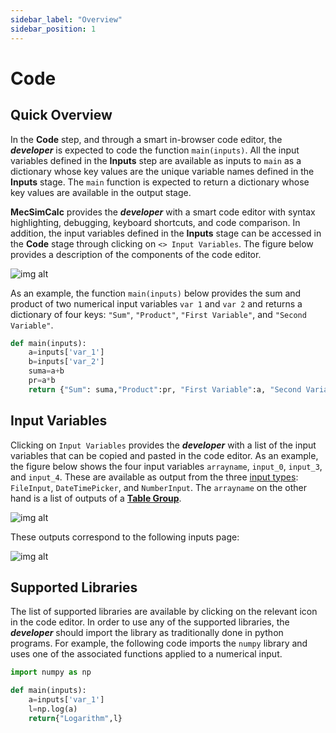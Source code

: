 ```yaml
---
sidebar_label: "Overview"
sidebar_position: 1
---
```


# Code

## Quick Overview

In the **Code** step, and through a smart in-browser code editor, the _**developer**_ is expected to code the function `main(inputs)`. All the input variables defined in the **Inputs** step are available as inputs to `main` as a dictionary whose key values are the unique variable names defined in the **Inputs** stage. The `main` function is expected to return a dictionary whose key values are available in the output stage.

**MecSimCalc** provides the _**developer**_ with a smart code editor with syntax highlighting, debugging, keyboard shortcuts, and code comparison. In addition, the input variables defined in the **Inputs** stage can be accessed in the **Code** stage through clicking on `<> Input Variables`. The figure below provides a description of the components of the code editor.

<div style={{textAlign: 'center'}}>

![img alt](/docs/getting-started/code2.png)

</div>

As an example, the function `main(inputs)` below provides the sum and product of two numerical input variables `var 1` and `var 2` and returns a dictionary of four keys: `"Sum"`, `"Product"`, `"First Variable"`, and `"Second Variable"`.

```python
def main(inputs):
    a=inputs['var_1']
    b=inputs['var_2']
    suma=a+b
    pr=a*b
    return {"Sum": suma,"Product":pr, "First Variable":a, "Second Variable":b}
```

## Input Variables

Clicking on `Input Variables` provides the _**developer**_ with a list of the input variables that can be copied and pasted in the code editor. As an example, the figure below shows the four input variables `arrayname`, `input_0`, `input_3`, and `input_4`. These are available as output from the three [input types](../inputs/Input-Types.md): `FileInput`, `DateTimePicker`, and `NumberInput`. The `arrayname` on the other hand is a list of outputs of a [**Table Group**](../inputs/TableGroup.md).

<div style={{textAlign: 'center'}}>

![img alt](/docs/getting-started/code3.png)

</div>

These outputs correspond to the following inputs page:

<div style={{textAlign: 'center'}}>

![img alt](/docs/getting-started/code4.png)

</div>

## Supported Libraries

The list of supported libraries are available by clicking on the relevant icon in the code editor. In order to use any of the supported libraries, the _**developer**_ should import the library as traditionally done in python programs. For example, the following code imports the `numpy` library and uses one of the associated functions applied to a numerical input.

```python
import numpy as np

def main(inputs):
    a=inputs['var_1']
    l=np.log(a)
    return{"Logarithm",l}
```
